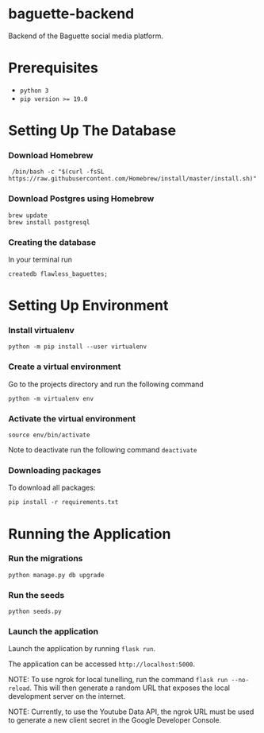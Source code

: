 # baguette-backend
Backend of the Baguette social media platform.

# Prerequisites

* `python 3`
* `pip version >= 19.0`

# Setting Up The Database

### Download Homebrew

` /bin/bash -c "$(curl -fsSL https://raw.githubusercontent.com/Homebrew/install/master/install.sh)"`

### Download Postgres using Homebrew

`brew update`<br/>
`brew install postgresql`

### Creating the database

In your terminal run

`createdb flawless_baguettes;`

# Setting Up Environment

### Install virtualenv

`python -m pip install --user virtualenv`

### Create a virtual environment

Go to the projects directory and run the following command

`python -m virtualenv env`

### Activate the virtual environment

`source env/bin/activate`

Note to deactivate run the following command
`deactivate`

### Downloading packages

To download all packages:

`pip install -r requirements.txt`

# Running the Application

### Run the migrations

`python manage.py db upgrade`

### Run the seeds

`python seeds.py`

### Launch the application

Launch the application by running `flask run`.

The application can be accessed `http://localhost:5000`.

NOTE: To use ngrok for local tunelling, run the command `flask run --no-reload`. This will then generate a random URL that exposes the local development server on the internet.

NOTE: Currently, to use the Youtube Data API, the ngrok URL must be used to generate a new client secret in the Google Developer Console.
